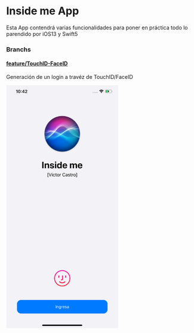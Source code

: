
# Inside me App

Esta App contendrá varias funcionalidades para poner en práctica todo lo parendido por iOS13 y Swift5

### Branchs

#### [feature/TouchID-FaceID](https://github.com/victorcastro-io/inside-me/tree/feature/TouchID-FAceID)
Generación de un login a travéz de TouchID/FaceID

<img src="https://raw.githubusercontent.com/victorcastro-io/assets/master/login.png" data-canonical-src="https://raw.githubusercontent.com/victorcastro-io/assets/master/login.png" width="300" />
